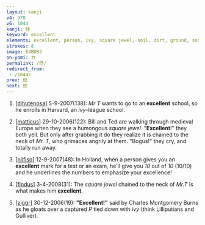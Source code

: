 ```yaml
---
layout: kanji
v4: 970
v6: 1044
kanji: 佳
keyword: excellent
elements: excellent, person, ivy, square jewel, soil, dirt, ground, soil2, dirt2, ground2
strokes: 8
image: E4BDB3
on-yomi: カ
permalink: /佳/
redirect_from:
 - /1044/
prev: 信
next: 依
---
```


1) [<a href="http://kanji.koohii.com/profile/dihutenosa">dihutenosa</a>] 5-9-2007(138): <em>Mr T</em> wants to go to an<strong> excellent</strong> school, so he enrolls in Harvard, an <em>ivy</em>-league school.

2) [<a href="http://kanji.koohii.com/profile/matticus">matticus</a>] 29-10-2006(122): Bill and Ted are walking through medieval Europe when they see a humongous <em>square jewel</em>. &quot;<strong>Excellent</strong>!&quot; they both yell. But only after grabbing it do they realize it is chained to the neck of <em>Mr. T</em>, who grimaces angrily at them. &quot;Bogus!&quot; they cry, and totally run away.

3) [<a href="http://kanji.koohii.com/profile/nilfisq">nilfisq</a>] 12-9-2007(48): In Holland, when a person gives you an<strong> excellent</strong> mark for a test or an exam, he&#039;ll give you <em>10</em> out of <em>10</em> (10/10) and he underlines the numbers to emphasize your excellence!

4) [<a href="http://kanji.koohii.com/profile/findus">findus</a>] 3-4-2008(31): The <em>square jewel</em> chained to the neck of <em>Mr.T</em> is what makes him<strong> excellent</strong>.

5) [<a href="http://kanji.koohii.com/profile/ziggr">ziggr</a>] 30-12-2006(19): <strong>&quot;Excellent!&quot;</strong> said by Charles Montgomery Burns as he gloats over a captured <em>P</em> tied down with <em>ivy</em> (think Lilliputians and Gulliver).

